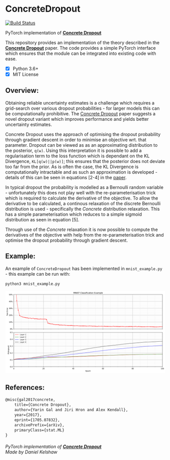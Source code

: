 # ConcreteDropout

[![Build Status](https://travis-ci.org/danielkelshaw/ConcreteDropout.svg?branch=master)](https://travis-ci.org/danielkelshaw/ConcreteDropout)

PyTorch implementation of **[Concrete Dropout](https://arxiv.org/pdf/1705.07832)**

This repository provides an implementation of the theory described in
the **[Concrete Dropout](https://arxiv.org/pdf/1705.07832)** paper. The
code provides a simple PyTorch interface which ensures that the module
can be integrated into existing code with ease.

- [x] Python 3.6+
- [x] MIT License

## **Overview:**
Obtaining reliable uncertainty estimates is a challenge which requires a
grid-search over various dropout probabilities - for larger models this 
can be computationally prohibitive.
The [Concrete Dropout](https://arxiv.org/pdf/1705.07832) paper suggests
a novel dropout variant which improves performance and yields better
uncertainty estimates.

Concrete Dropout uses the approach of optimising the dropout probability
through gradient descent in order to minimise an objective wrt. that 
parameter. Dropout can be viewed as as an approximating distribution to 
the posterior, `q(w)`. Using this interpretation it is possible to add a 
regularisation term to the loss function which is dependant on the KL 
Divergence, `KL[q(w)||p(w)]`; this ensures that the posterior does not 
deviate too far from the prior. As is often the case, the KL Divergence 
is computationally intractable and as such an approximation is developed - 
details of this can be seen in equations [2-4] in the [paper](https://arxiv.org/pdf/1705.07832).

In typical dropout the probability is modelled as a Bernoulli random
variable - unfortunately this does not play well with the re-parameterisation 
trick which is required to calculate the derivative of the objective. To 
allow the derivative to be calculated, a continous relaxation of the discrete
Bernoulli distribution is used - specifically the *Concrete* distribution
relaxation. This has a simple parameterisation which reduces to a simple
sigmoid distribution as seen in equation [5].

Through use of the *Concrete* relaxation it is now possible to compute
the derivatives of the objective with help from the re-parameterisation
trick and optimise the dropout probability through gradient descent.

## **Example:**
An example of `ConcreteDropout` has been implemented in 
`mnist_example.py` - this example can be run with:

```bash
python3 mnist_example.py
```

![MNIST Results](./misc/cdr_mnist.png)

## **References:**

```
@misc{gal2017concrete,
    title={Concrete Dropout},
    author={Yarin Gal and Jiri Hron and Alex Kendall},
    year={2017},
    eprint={1705.07832},
    archivePrefix={arXiv},
    primaryClass={stat.ML}
}
```

###### PyTorch implementation of **[Concrete Dropout](https://arxiv.org/pdf/1705.07832)**<br>Made by Daniel Kelshaw
